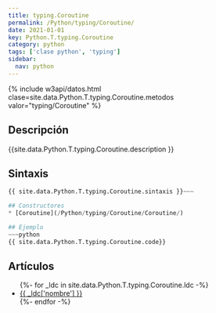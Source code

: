 ```yaml
---
title: typing.Coroutine
permalink: /Python/typing/Coroutine/
date: 2021-01-01
key: Python.T.typing.Coroutine
category: python
tags: ['clase python', 'typing']
sidebar: 
  nav: python
---
```


{% include w3api/datos.html clase=site.data.Python.T.typing.Coroutine.metodos valor="typing/Coroutine" %}

## Descripción
{{site.data.Python.T.typing.Coroutine.description }}

## Sintaxis
~~~python
{{ site.data.Python.T.typing.Coroutine.sintaxis }}~~~

## Constructores
* [Coroutine](/Python/typing/Coroutine/Coroutine/)

## Ejemplo
~~~python
{{ site.data.Python.T.typing.Coroutine.code}}
~~~

## Artículos
<ul>
{%- for _ldc in site.data.Python.T.typing.Coroutine.ldc -%}
   <li>
       <a href="{{_ldc['url'] }}">{{ _ldc['nombre'] }}</a>
   </li>
{%- endfor -%}
</ul>
